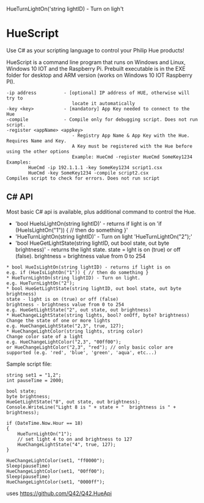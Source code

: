 HueTurnLightOn('string lightID) - Turn on ligh't
# HueScript
Use C# as your scripting language to control your Philip Hue products!

HueScript is a command line program that runs on Windows and Linux, Windows 10 IOT and the Raspberry Pi. 
Prebuilt executable is in the EXE folder for desktop and ARM version (works on Windows 10 IOT Raspberry PI).

```
-ip address          - [optional] IP address of HUE, otherwise will try to
                        locate it automatically
-key <key>           - [mandatory] App Key needed to connect to the Hue
-compile             - Compile only for debugging script. Does not run script.
-register <appName> <appkey>
                        - Registry App Name & App Key with the Hue. Requires Name and Key.
                        A Key must be registered with the Hue before using the other options
                        Example: HueCmd -register HueCmd SomeKey1234
Examples:
        HueCmd -ip 192.1.1.1 -key SomeKey1234 script1.csx
        HueCmd -key SomeKey1234 -compile script2.csx            Compiles script to check for errors. Does not run script
```

## C# API
Most basic C# api is available, plus additional command to control the Hue.

 - 'bool HueIsLightOn(string lightID)' - returns if light is on
'if (HueIsLightOn("1")) { // then do something }'
 - 'HueTurnLightOn(string lightID)' - Turn on light
 'HueTurnLightOn("2");'
 - 'bool HueGetLightState(string lightID, out bool state, out byte brightness)' - returns the light state. state = lght is on (true) or off (false). brightness = brightness value from 0 to 254

```
* bool HueIsLightOn(string lightID) - returns if light is on
e.g. if (HueIsLightOn("1")) { // then do something }
* HueTurnLightOn(string lightID) - Turn on light. 
e.g. HueTurnLightOn("2");
* bool HueGetLightState(string lightID, out bool state, out byte brightness)
state - light is on (true) or off (false)
brightness - brightness value from 0 to 254
e.g. HueGetLightState("2", out state, out brightness)
* HueChangeLightState(string lights, bool? onOff, byte? brightness)
Change the state of one or more lights
e.g. HueChangeLightState("2,3", true, 127);
* HueChangeLightColor(string lights, string color)
Change color sate of a light
e.g. HueChangeLightColor("2,3", "00ff00");
or HueChangeLightColor("2,3", "red"); // only basic color are supported (e.g. 'red', 'blue', 'green', 'aqua', etc...)

```

Sample script file:

```
string set1 = "1,2";
int pauseTime = 2000;

bool state;
byte brightness;
HueGetLightState("8", out state, out brightness);
Console.WriteLine("Light 8 is " + state + "  brightness is " + brightness);

if (DateTime.Now.Hour == 18)
{
    HueTurnLightOn("1");
    // set light 4 to on and brightness to 127
    HueChangeLightState("4", true, 127);
}

HueChangeLightColor(set1, "ff0000");
Sleep(pauseTime)
HueChangeLightColor(set1, "00ff00");
Sleep(pauseTime)
HueChangeLightColor(set1, "0000ff");
```

uses https://github.com/Q42/Q42.HueApi
